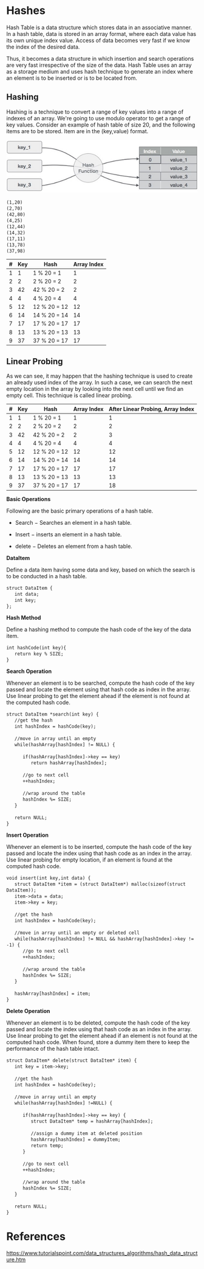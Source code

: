 # Hashes

Hash Table is a data structure which stores data in an associative manner. In a hash table, data is stored in an array format, where each data value has its own unique index value. Access of data becomes very fast if we know the index of the desired data.

Thus, it becomes a data structure in which insertion and search operations are very fast irrespective of the size of the data. Hash Table uses an array as a storage medium and uses hash technique to generate an index where an element is to be inserted or is to be located from.

## Hashing
Hashing is a technique to convert a range of key values into a range of indexes of an array. We're going to use modulo operator to get a range of key values. Consider an example of hash table of size 20, and the following items are to be stored. Item are in the (key,value) format.

![Hash Functions](assets/hash_function.jpeg)
```
(1,20)
(2,70)
(42,80)
(4,25)
(12,44)
(14,32)
(17,11)
(13,78)
(37,98)
```
| # | Key | Hash | Array Index |
|---|---|---|---|
| 1 | 1 | 1 % 20 = 1 | 1 |
| 2 | 2 | 2 % 20 = 2 | 2 |
| 3 | 42 | 42 % 20 = 2 | 2 |
| 4 | 4 | 4 % 20 = 4 | 4 |
| 5 | 12 | 12 % 20 = 12 | 12 |
| 6 | 14 | 14 % 20 = 14 | 14 |
| 7 | 17 | 17 % 20 = 17 | 17 |
| 8 | 13 | 13 % 20 = 13 | 13 |
| 9 | 37 | 37 % 20 = 17 | 17 |

## Linear Probing
As we can see, it may happen that the hashing technique is used to create an already used index of the array. In such a case, we can search the next empty location in the array by looking into the next cell until we find an empty cell. This technique is called linear probing.

| # | Key | Hash | Array Index | After Linear Probing, Array Index |
|---|---|---|---|---|
| 1 | 1 | 1 % 20 = 1 | 1 | 1 |
| 2 | 2 | 2 % 20 = 2 | 2 | 2 |
| 3 | 42 | 42 % 20 = 2 | 2 | 3 |
| 4 | 4 | 4 % 20 = 4 | 4 | 4 |
| 5 | 12 | 12 % 20 = 12 | 12 | 12 |
| 6 | 14 | 14 % 20 = 14 | 14 | 14 |
| 7 | 17 | 17 % 20 = 17 | 17 | 17 |
| 8 | 13 | 13 % 20 = 13 | 13 | 13 |
| 9 | 37 | 37 % 20 = 17 | 17 | 18 |

**Basic Operations**

Following are the basic primary operations of a hash table.

- Search − Searches an element in a hash table.

- Insert − inserts an element in a hash table.

- delete − Deletes an element from a hash table.

**DataItem**

Define a data item having some data and key, based on which the search is to be conducted in a hash table.
```
struct DataItem {
   int data;
   int key;
};
```

**Hash Method**

Define a hashing method to compute the hash code of the key of the data item.
```
int hashCode(int key){
   return key % SIZE;
}
```
**Search Operation**

Whenever an element is to be searched, compute the hash code of the key passed and locate the element using that hash code as index in the array. Use linear probing to get the element ahead if the element is not found at the computed hash code.

```
struct DataItem *search(int key) {
   //get the hash
   int hashIndex = hashCode(key);
	
   //move in array until an empty
   while(hashArray[hashIndex] != NULL) {
	
      if(hashArray[hashIndex]->key == key)
         return hashArray[hashIndex];
			
      //go to next cell
      ++hashIndex;
		
      //wrap around the table
      hashIndex %= SIZE;
   }

   return NULL;        
}
```

**Insert Operation**

Whenever an element is to be inserted, compute the hash code of the key passed and locate the index using that hash code as an index in the array. Use linear probing for empty location, if an element is found at the computed hash code.

```
void insert(int key,int data) {
   struct DataItem *item = (struct DataItem*) malloc(sizeof(struct DataItem));
   item->data = data;  
   item->key = key;     

   //get the hash 
   int hashIndex = hashCode(key);

   //move in array until an empty or deleted cell
   while(hashArray[hashIndex] != NULL && hashArray[hashIndex]->key != -1) {
      //go to next cell
      ++hashIndex;
		
      //wrap around the table
      hashIndex %= SIZE;
   }
	
   hashArray[hashIndex] = item;        
}
```

**Delete Operation**

Whenever an element is to be deleted, compute the hash code of the key passed and locate the index using that hash code as an index in the array. Use linear probing to get the element ahead if an element is not found at the computed hash code. When found, store a dummy item there to keep the performance of the hash table intact.

```
struct DataItem* delete(struct DataItem* item) {
   int key = item->key;

   //get the hash 
   int hashIndex = hashCode(key);

   //move in array until an empty 
   while(hashArray[hashIndex] !=NULL) {
	
      if(hashArray[hashIndex]->key == key) {
         struct DataItem* temp = hashArray[hashIndex]; 
			
         //assign a dummy item at deleted position
         hashArray[hashIndex] = dummyItem; 
         return temp;
      } 
		
      //go to next cell
      ++hashIndex;
		
      //wrap around the table
      hashIndex %= SIZE;
   }  
	
   return NULL;        
}
```

# References
https://www.tutorialspoint.com/data_structures_algorithms/hash_data_structure.htm
